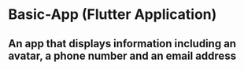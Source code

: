 # Basic-App (Flutter Application)


## An app that displays information including an avatar, a phone number and an email address
